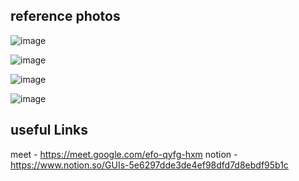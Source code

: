 ## reference photos 
![image](https://github.com/group-project-codespace/lms_desktop_group_project/assets/122454062/90f9db13-60e7-4438-96f3-5a235ba6abeb)

![image](https://github.com/group-project-codespace/lms_desktop_group_project/assets/122454062/c6f7bbe2-8c2d-46ee-b70d-eda7ab3a6d3b)

![image](https://github.com/group-project-codespace/lms_desktop_group_project/assets/122454062/c69fc91d-e88f-42cb-8fbc-5a939dd9d70a)

![image](https://github.com/group-project-codespace/lms_desktop_group_project/assets/122454062/1e0f69aa-2358-46a7-b3ef-526a47ad5233)

## useful Links 

meet - https://meet.google.com/efo-qyfg-hxm
notion - https://www.notion.so/GUIs-5e6297dde3de4ef98dfd7d8ebdf95b1c

